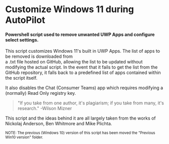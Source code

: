 # Customize Windows 11 during AutoPilot
#### Powershell script used to remove unwanted UWP Apps and configure select settings.

This script customizes Windows 11's built in UWP Apps.  The list of apps to be removed is downloaded from  
a .txt file hosted on GitHub, allowing the list to be updated without modifying the actual script.  In the
event that it fails to get the list from the GitHub repository, it falls back to a predefined list of apps
contained within the script itself.

It also disables the Chat (Consumer Teams) app which requires modifying a (normally) Read Only registry key.


>"If you take from one author, it's plagiarism; if you take from many, it's research." -Wilson Mizner

This script and the ideas behind it are all largely taken from the works of Nickolaj Anderson, Ben Whitmore and Mike Plichta.


<sub>NOTE:  The previous (Windows 10) version of this script has been moved the "Previous Win10 version" folder. 
